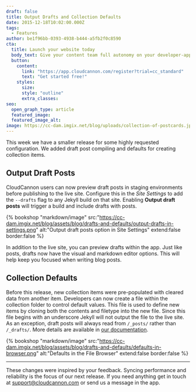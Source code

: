 ```yaml
---
draft: false
title: Output Drafts and Collection Defaults
date: 2015-12-18T10:02:00.000Z
tags:
  - Features
author: be1f96bb-0393-4938-b444-a5fb2f0c8590
cta:
  title: Launch your website today
  body_text: Give your content team full autonomy on your developer-approved tech stack with CloudCannon.
  button:
    content: 
      link: "https://app.cloudcannon.com/register?trial=cc_standard"
      text: "Get started free!"
    styles:
      size:
      style: "outline"
      extra_classes:
seo:
  open_graph_type: article
  featured_image:
  featured_image_alt:
image: https://cc-dam.imgix.net/blog/uploads/collection-of-postcards.jpg
---
```

This week we have a smaller release for some highly requested configuration. We added draft post compiling and defaults for creating collection items.

## Output Draft Posts

CloudCannon users can now preview draft posts in staging environments before publishing to the live site. Configure this in the *Site Settings* to add the `--drafts` flag to any Jekyll build on that site. Enabling **Output draft posts** will trigger a build and include drafts with posts.

{% bookshop "markdown/image" src:"https://cc-dam.imgix.net/blog/assets/blog/drafts-and-defaults/output-drafts-in-settings.png" alt:"Output draft posts option in Site Settings" extend:false border:false %}

In addition to the live site, you can preview drafts within the app. Just like posts, drafts now have the visual and markdown editor options. This will help keep you focused when writing blog posts.

## Collection Defaults

Before this release, new collection items were pre-populated with cleared data from another item. Developers can now create a file within the collection folder to control default values. This file is used to define new items by cloning both the contents and filetype into the new file. Since this file begins with an underscore Jekyll will not output the file to the live site. As an exception, draft posts will always read from `/_posts/` rather than `/_drafts/`. More details are available in [our documentation](/documentation/edit/editing/collections/).

{% bookshop "markdown/image" src:"https://cc-dam.imgix.net/blog/assets/blog/drafts-and-defaults/defaults-in-browser.png" alt:"Defaults in the File Browser" extend:false border:false %}

---

These changes were inspired by your feedback. Syncing performance and reliability is the focus of our next release. If you need anything get in touch at [support@cloudcannon.com](mailto:support@cloudcannon.com) or send us a message in the app.